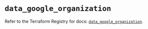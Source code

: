 # `data_google_organization`

Refer to the Terraform Registry for docs: [`data_google_organization`](https://registry.terraform.io/providers/hashicorp/google-beta/5.37.0/docs/data-sources/google_organization).
